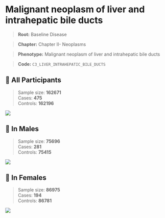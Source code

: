 # Malignant neoplasm of liver and intrahepatic bile ducts

> **Root:** Baseline Disease  

> **Chapter:** Chapter II- Neoplasms  

> **Phenotype:** Malignant neoplasm of liver and intrahepatic bile ducts  

> **Code:** `C3_LIVER_INTRAHEPATIC_BILE_DUCTS`

## 🧪 All Participants  
> Sample size: **162671**  
> Cases: **475**  
> Controls: **162196**
<img src="/Disease/Figures/ALL/Incidence/C3_LIVER_INTRAHEPATIC_BILE_DUCTS.png"/>
<CsvTable src="/Disease/Data/ALL/Incidence/COX_C3_LIVER_INTRAHEPATIC_BILE_DUCTS.csv" label="🔍 View full results" />

## 👨 In Males  
> Sample size: **75696**  
> Cases: **281**  
> Controls: **75415**
<img src="/Disease/Figures/Male/Incidence/C3_LIVER_INTRAHEPATIC_BILE_DUCTS.png"/>
<CsvTable src="/Disease/Data/Male/Incidence/COX_C3_LIVER_INTRAHEPATIC_BILE_DUCTS.csv" label="🔍 View full results" />

## 👩 In Females  
> Sample size: **86975**  
> Cases: **194**  
> Controls: **86781**
<img src="/Disease/Figures/Female/Incidence/C3_LIVER_INTRAHEPATIC_BILE_DUCTS.png"/>
<CsvTable src="/Disease/Data/Female/Incidence/COX_C3_LIVER_INTRAHEPATIC_BILE_DUCTS.csv" label="🔍 View full results" />
